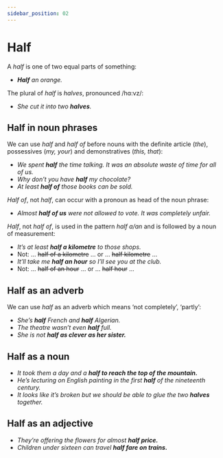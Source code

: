 ```yaml
---
sidebar_position: 02
---
```


# Half

A *half* is one of two equal parts of something:

- ***Half*** *an orange.*

The plural of *half* is *halves*, pronounced /hɑ:vz/:

- *She cut it into two **halves**.*

## Half in noun phrases

We can use *half* and *half of* before nouns with the definite article (*the*), possessives (*my, your*) and demonstratives (*this, that*):

- *We spent **half** the time talking. It was an absolute waste of time for all of us.*
- *Why don’t you have **half** my chocolate?*
- *At least **half of** those books can be sold.*

*Half of*, not *half*, can occur with a pronoun as head of the noun phrase:

- *Almost **half of us** were not allowed to vote. It was completely unfair.*

*Half*, not *half of*, is used in the pattern *half a/an* and is followed by a noun of measurement:

- *It’s at least **half a kilometre** to those shops.*
- Not: … ~~half of a kilometre~~ … or … ~~half kilometre~~ …
- *It’ll take me **half an hour** so I’ll see you at the club.*
- Not: … ~~half of an hour~~ … or … ~~half hour~~ …

## Half as an adverb

We can use *half* as an adverb which means ‘not completely’, ‘partly’:

- *She’s **half** French and **half** Algerian.*
- *The theatre wasn’t even **half** full.*
- *She is not* ***half as clever as her sister.***

## Half as a noun

- *It took them a day and a* ***half to reach the top of the mountain.***
- *He’s lecturing on English painting in the first **half** of the nineteenth century.*
- *It looks like it’s broken but we should be able to glue the two **halves** together.*

## Half as an adjective

- *They’re offering the flowers for almost* ***half price.***
- *Children under sixteen can travel* ***half fare on trains.***
